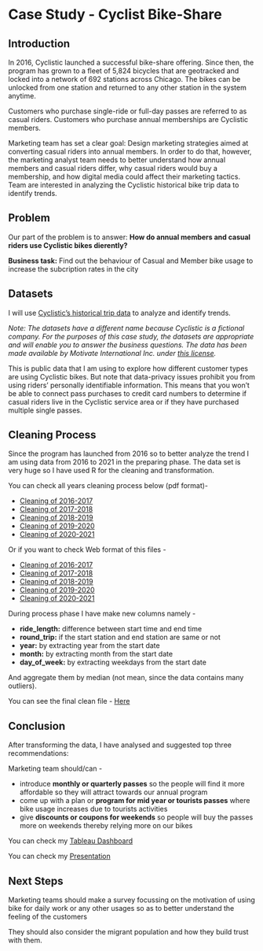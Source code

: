 # Case Study - Cyclist Bike-Share

## Introduction

In 2016, Cyclistic launched a successful bike-share offering. Since then, the program has grown to a fleet of 5,824 bicycles that are geotracked and locked into a network of 692 stations across Chicago. The bikes can be unlocked from one station and returned to any other station in the system anytime.

Customers who purchase single-ride or full-day passes are referred to as casual riders. Customers who purchase annual memberships are Cyclistic members.

Marketing team has set a clear goal: Design marketing strategies aimed at converting casual riders into annual members. In order to do that, however, the marketing analyst team needs to better understand how annual members and casual riders differ, why casual riders would buy a membership, and how digital media could affect their marketing tactics. Team are interested in analyzing the Cyclistic historical bike trip data to identify trends.

## Problem
Our part of the problem is to answer: __How do annual members and casual riders use Cyclistic bikes dierently?__

__Business task:__ Find out the behaviour of Casual and Member bike usage to increase the subcription rates in the city

## Datasets
I will use [Cyclistic’s historical trip data](https://divvy-tripdata.s3.amazonaws.com/index.html) to analyze and identify trends. 

_Note: The datasets have a different name because Cyclistic is a fictional company. For the purposes of this case study, the datasets are appropriate and will enable you to answer the business questions. The data has been made available by Motivate International Inc. under [this license](https://www.divvybikes.com/data-license-agreement)._

This is public data that I am using to explore how different customer types are using Cyclistic bikes. But note that data-privacy issues prohibit you from using riders’ personally identifiable information. This means that you won’t be able to connect pass purchases to credit card numbers to determine if casual riders live in the Cyclistic service area or if they have purchased multiple single passes.

## Cleaning Process

Since the program has launched from 2016 so to better analyze the trend I am using data from 2016 to 2021 in the preparing phase. The data set is very huge so I have used R for the cleaning and transformation.

You can check all years cleaning process below (pdf format)- 
- [Cleaning of 2016-2017](https://github.com/IronStark007/Data-Analyst-Portfolio/blob/master/Case%20Study%20-%20Cyclistic%20Bike%20Share/Data%20Cleaning/Bike_sharing_clean-2016-17.pdf)
- [Cleaning of 2017-2018](https://github.com/IronStark007/Data-Analyst-Portfolio/blob/master/Case%20Study%20-%20Cyclistic%20Bike%20Share/Data%20Cleaning/Bike_sharing_clean-2017-18-.pdf)
- [Cleaning of 2018-2019](https://github.com/IronStark007/Data-Analyst-Portfolio/blob/master/Case%20Study%20-%20Cyclistic%20Bike%20Share/Data%20Cleaning/Bike_sharing_clean-2018-19-.pdf)
- [Cleaning of 2019-2020](https://github.com/IronStark007/Data-Analyst-Portfolio/blob/master/Case%20Study%20-%20Cyclistic%20Bike%20Share/Data%20Cleaning/Bike_sharing_clean-2019-2020.pdf)
- [Cleaning of 2020-2021](https://github.com/IronStark007/Data-Analyst-Portfolio/blob/master/Case%20Study%20-%20Cyclistic%20Bike%20Share/Data%20Cleaning/Bike_sharing_clean-2020-2021-.pdf)

Or if you want to check Web format of this files - 
- [Cleaning of 2016-2017](https://rpubs.com/IronStark007/782214)
- [Cleaning of 2017-2018](https://rpubs.com/IronStark007/782251)
- [Cleaning of 2018-2019](https://rpubs.com/IronStark007/782256)
- [Cleaning of 2019-2020](https://rpubs.com/IronStark007/782261)
- [Cleaning of 2020-2021](https://rpubs.com/IronStark007/782955)

During process phase I have make new columns namely - 
* __ride_length:__ difference between start time and end time 
* __round_trip:__ if the start station and end station are same or not 
* __year:__ by extracting year from the start date
* __month:__ by extracting month from the start date
* __day_of_week:__ by extracting weekdays from the start date

And aggregate them by median (not mean, since the data contains many outliers).

You can see the final clean file - [Here](https://github.com/IronStark007/Data-Analyst-Portfolio/blob/master/Case%20Study%20-%20Cyclistic%20Bike%20Share/Data%20Cleaning/tripdata_aggregate.csv)

## Conclusion

After transforming the data, I have analysed and suggested top three recommendations:

Marketing team should/can - 
* introduce __monthly or quarterly passes__ so the people will find it more  affordable so they will attract towards our annual program
* come up with a plan or __program for mid year or tourists passes__ where bike usage increases due to tourists activities
* give __discounts or coupons for weekends__ so people will buy the passes more on weekends thereby relying more on our bikes

You can check my [Tableau Dashboard](https://public.tableau.com/app/profile/ansari.mohammed.ali.nasim/viz/CaseStudy-DivvyBike/Dashboard1)


You can check my [Presentation](https://docs.google.com/presentation/d/1lFHJKADEmFr5k7nHMkYPuCs6T6EQmXsY1LFQYwqIldM/edit?usp=sharing)

## Next Steps

Marketing teams should make a survey focussing on the motivation of using bike for daily work or any other usages so as to better understand the feeling of the customers

They should also consider the migrant population and how they build trust with them. 



